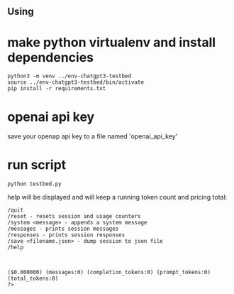 
## Using


# make python virtualenv and install dependencies
```
python3 -m venv ../env-chatgpt3-testbed
source ../env-chatgpt3-testbed/bin/activate
pip install -r requirements.txt
```

# openai api key

save your openap api key to a file named 'openai_api_key'

# run script
```
python testbed.py
```

help will be displayed and will keep a running token count and pricing total:

```
/quit
/reset - resets session and usage counters
/system <message> - appends a system message
/messages - prints session messages
/responses - prints session responses
/save <filename.json> - dump session to json file
/help



($0.000000) (messages:0) (completion_tokens:0) (prompt_tokens:0) (total_tokens:0)
?>
```